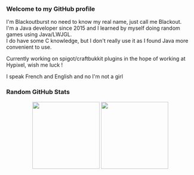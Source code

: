 ### Welcome to my GitHub profile

I'm Blackoutburst no need to know my real name, just call me Blackout.\
I'm a Java developer since 2015 and I learned by myself doing random games using Java/LWJGL.\
I do have some C knowledge, but I don't really use it as I found Java more convenient to use.

Currently working on spigot/craftbukkit plugins in the hope of working at Hypixel, wish me luck !

I speak French and English and no I'm not a girl

### Random GitHub Stats

<div align="center">
  <img height="180em" src="https://github-readme-stats.vercel.app/api?username=Blackoutburst&count_private=true&show_icons=true&theme=radical&include_all_commits=true" />
  <img height="180em" src="https://github-readme-stats.vercel.app/api/top-langs/?username=Blackoutburst&layout=compact&theme=radical" />
</div>

